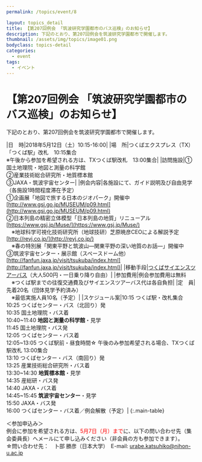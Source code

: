 ```yaml
---
permalink: /topics/event/8

layout: topics_detail
title: 【第207回例会 「筑波研究学園都市のバス巡検」のお知らせ】
description: 下記のとおり、第207回例会を筑波研究学園都市で開催します。
thumbnail: /assets/img/topics/image01.png
bodyclass: topics-detail
categories:
  - event
tags:
  - イベント
---
```


# 【第207回例会 「筑波研究学園都市のバス巡検」のお知らせ】
下記のとおり、第207回例会を筑波研究学園都市で開催します。

|日　時|2018年5月12日（土）10:15-16:00|
|場　所|つくばエクスプレス（TX）　「つくば駅」改札　10:15集合<br>※午後から参加を希望される方は、TXつくば駅改札　13:00集合|
|訪問施設|①国土地理院・地図と測量の科学館<br>②産業技術総合研究所・地質標本館<br>③JAXA・筑波宇宙センター|
|例会内容|各施設にて、ガイド説明及び自由見学（各施設1時間程度滞在予定）<br>①企画展「地図で旅する日本のジオパーク」開催中<br>[http://www.gsi.go.jp/MUSEUM/p09.html](http://www.gsi.go.jp/MUSEUM/p09.html)<br>②日本列島の精密立体模型「日本列島の地質」リニューアル<br>[https://www.gsj.jp/Muse/](https://www.gsj.jp/Muse/)<br>　※地球科学可視化技術研究所（地球技研）芝原暁彦CEOによる解説予定<br>[http://revj.co.jp/](http://revj.co.jp/)<br>　※春の特別展「関東平野と筑波山―関東平野の深い地質のお話―」開催中<br>③筑波宇宙センター・展示館（スペースドーム他）<br>[http://fanfun.jaxa.jp/visit/tsukuba/index.html](http://fanfun.jaxa.jp/visit/tsukuba/index.html)|
|移動手段|[つくばサイエンスツアーバス](https://www.i-step.org/tour/tsukuba-science-tour-bus.html)（大人500円・一日乗り降り自由）|
|参加費用|例会参加費用は無料<br>　※つくば駅までの往復交通費及びサイエンスツアーバス代は各自負担|
|定　員|先着20名（団体見学予約済み）<br>　※最低実施人員10名（予定）|
|スケジュール案|10:15 つくば駅・改札集合<br>10:25 つくばセンター・バス（北回り）発<br>10:35 国土地理院・バス着<br>10:40~11:40 <b>地図と測量の科学館</b>・見学<br>11:45 国土地理院・バス発<br>12:05 つくばセンター・バス着<br>12:05~13:05 つくば駅前・昼食時間☆ 午後のみ参加希望される場合、TXつくば駅改札 13:00集合<br>13:10 つくばセンター・バス（南回り）発<br>13:25 産業技術総合研究所・バス着<br>13:30~14:30 <b>地質標本館</b>・見学<br>14:35 産総研・バス発<br>14:40 JAXA・バス着<br>14:45~15:45 <b>筑波宇宙センター</b>・見学<br>15:50 JAXA・バス発<br>16:00 つくばセンター・バス着／例会解散（予定）|
{:.main-table}

＜参加申込み＞<br>
例会に参加を希望される方は、<font color="#ff0000">5月7日（月）まで</font>に、以下の問い合わせ先（集会委員長）へメールにて申し込みください（非会員の方も参加できます）。<br>
☆問い合わせ先：　卜部 勝彦（日本大学）　E-mail: [urabe.katsuhiko@nihon-u.ac.jp](<mailto:urabe.katsuhiko@nihon-u.ac.jp>)
